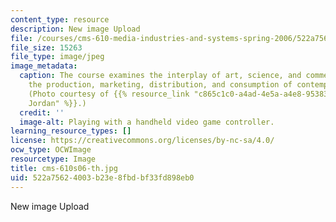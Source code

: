 ```yaml
---
content_type: resource
description: New image Upload
file: /courses/cms-610-media-industries-and-systems-spring-2006/522a75624003b23e8fbdbf33fd898eb0_cms-610s06-th.jpg
file_size: 15263
file_type: image/jpeg
image_metadata:
  caption: The course examines the interplay of art, science, and commerce shaping
    the production, marketing, distribution, and consumption of contemporary media.
    (Photo courtesy of {{% resource_link "c865c1c0-a4ad-4e5a-a4e8-95383ae9960d" "Jon
    Jordan" %}}.)
  credit: ''
  image-alt: Playing with a handheld video game controller.
learning_resource_types: []
license: https://creativecommons.org/licenses/by-nc-sa/4.0/
ocw_type: OCWImage
resourcetype: Image
title: cms-610s06-th.jpg
uid: 522a7562-4003-b23e-8fbd-bf33fd898eb0
---
```

New image Upload